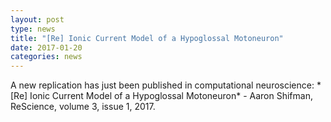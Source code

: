 ```yaml
---
layout: post
type: news
title: "[Re] Ionic Current Model of a Hypoglossal Motoneuron"
date: 2017-01-20
categories: news
---
```


A new replication has just been published in computational neuroscience: *
[Re] Ionic Current Model of a Hypoglossal Motoneuron* - Aaron Shifman, ReScience, volume 3, issue 1, 2017.
